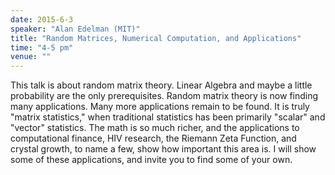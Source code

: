 ```yaml
---
date: 2015-6-3
speaker: "Alan Edelman (MIT)"
title: "Random Matrices, Numerical Computation, and Applications"
time: "4-5 pm"
venue: ""
---
```

This talk is about random matrix theory.  Linear Algebra and
maybe a little probability are the only prerequisites.  Random matrix
theory is now finding many applications.  Many more applications remain to
be found. It is truly "matrix statistics," when traditional statistics has
been primarily "scalar" and "vector" statistics.  The math is so much
richer, and the applications to computational finance, HIV research, the
Riemann Zeta Function, and crystal growth, to name a few, show how
important this area is.  I will show some of these applications, and
invite you to find some of your own.
